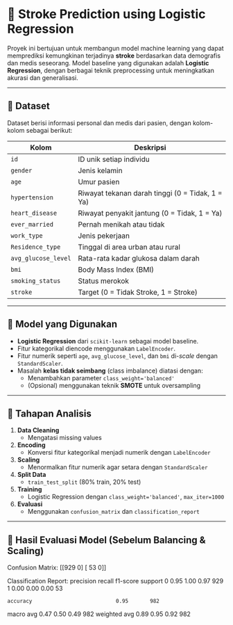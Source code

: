 # 🧠 Stroke Prediction using Logistic Regression

Proyek ini bertujuan untuk membangun model machine learning yang dapat memprediksi kemungkinan terjadinya **stroke** berdasarkan data demografis dan medis seseorang. Model baseline yang digunakan adalah **Logistic Regression**, dengan berbagai teknik preprocessing untuk meningkatkan akurasi dan generalisasi.

---

## 📁 Dataset

Dataset berisi informasi personal dan medis dari pasien, dengan kolom-kolom sebagai berikut:

| Kolom             | Deskripsi                                            |
|------------------|-----------------------------------------------------|
| `id`              | ID unik setiap individu                             |
| `gender`          | Jenis kelamin                                       |
| `age`             | Umur pasien                                         |
| `hypertension`    | Riwayat tekanan darah tinggi (0 = Tidak, 1 = Ya)    |
| `heart_disease`   | Riwayat penyakit jantung (0 = Tidak, 1 = Ya)        |
| `ever_married`    | Pernah menikah atau tidak                           |
| `work_type`       | Jenis pekerjaan                                     |
| `Residence_type`  | Tinggal di area urban atau rural                    |
| `avg_glucose_level` | Rata-rata kadar glukosa dalam darah              |
| `bmi`             | Body Mass Index (BMI)                               |
| `smoking_status`  | Status merokok                                      |
| `stroke`          | Target (0 = Tidak Stroke, 1 = Stroke)               |

---

## 🧪 Model yang Digunakan

- **Logistic Regression** dari `scikit-learn` sebagai model baseline.
- Fitur kategorikal diencode menggunakan `LabelEncoder`.
- Fitur numerik seperti `age`, `avg_glucose_level`, dan `bmi` di-*scale* dengan `StandardScaler`.
- Masalah **kelas tidak seimbang** (class imbalance) diatasi dengan:
  - Menambahkan parameter `class_weight='balanced'`
  - (Opsional) menggunakan teknik **SMOTE** untuk oversampling

---

## 🧰 Tahapan Analisis

1. **Data Cleaning**
   - Mengatasi missing values
2. **Encoding**
   - Konversi fitur kategorikal menjadi numerik dengan `LabelEncoder`
3. **Scaling**
   - Menormalkan fitur numerik agar setara dengan `StandardScaler`
4. **Split Data**
   - `train_test_split` (80% train, 20% test)
5. **Training**
   - Logistic Regression dengan `class_weight='balanced'`, `max_iter=1000`
6. **Evaluasi**
   - Menggunakan `confusion_matrix` dan `classification_report`

---

## 🧠 Hasil Evaluasi Model (Sebelum Balancing & Scaling)

Confusion Matrix:
[[929   0]
 [ 53   0]]

Classification Report:
              precision    recall  f1-score   support
           0       0.95      1.00      0.97       929
           1       0.00      0.00      0.00        53

    accuracy                           0.95       982
   macro avg       0.47      0.50      0.49       982
weighted avg       0.89      0.95      0.92       982